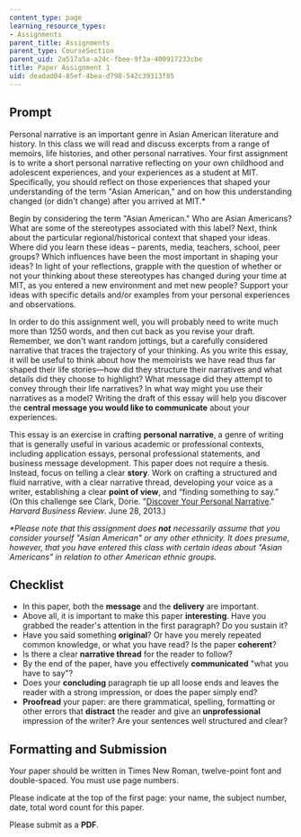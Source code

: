 ```yaml
---
content_type: page
learning_resource_types:
- Assignments
parent_title: Assignments
parent_type: CourseSection
parent_uid: 2a517a5a-a24c-fbee-9f3a-400917233cbe
title: Paper Assignment 1
uid: deadad04-85ef-4bea-d798-542c39313f85
---
```


Prompt
------

Personal narrative is an important genre in Asian American literature and history. In this class we will read and discuss excerpts from a range of memoirs, life histories, and other personal narratives. Your first assignment is to write a short personal narrative reflecting on your own childhood and adolescent experiences, and your experiences as a student at MIT. Specifically, you should reflect on those experiences that shaped your understanding of the term "Asian American," and on how this understanding changed (or didn't change) after you arrived at MIT.\*

Begin by considering the term "Asian American." Who are Asian Americans? What are some of the stereotypes associated with this label? Next, think about the particular regional/historical context that shaped your ideas. Where did you learn these ideas – parents, media, teachers, school, peer groups? Which influences have been the most important in shaping your ideas? In light of your reflections, grapple with the question of whether or not your thinking about these stereotypes has changed during your time at MIT, as you entered a new environment and met new people? Support your ideas with specific details and/or examples from your personal experiences and observations.

In order to do this assignment well, you will probably need to write much more than 1250 words, and then cut back as you revise your draft. Remember, we don't want random jottings, but a carefully considered narrative that traces the trajectory of your thinking. As you write this essay, it will be useful to think about how the memoirists we have read thus far shaped their life stories—how did they structure their narratives and what details did they choose to highlight? What message did they attempt to convey through their life narratives? In what way might you use their narratives as a model? Writing the draft of this essay will help you discover the **central message you would like to communicate** about your experiences.

This essay is an exercise in crafting **personal narrative**, a genre of writing that is generally useful in various academic or professional contexts, including application essays, personal professional statements, and business message development. This paper does not require a thesis. Instead, focus on telling a clear **story**. Work on crafting a structured and fluid narrative, with a clear narrative thread, developing your voice as a writer, establishing a clear **point of view**, and “finding something to say.” (On this challenge see Clark, Dorie. "[Discover Your Personal Narrative](https://hbr.org/2013/06/discover-your-personal-narrative)." _Harvard Business Review_. June 28, 2013.)

_\*Please note that this assignment does **not** necessarily assume that you consider yourself "Asian American" or any other ethnicity. It does presume, however, that you have entered this class with certain ideas about "Asian Americans" in relation to other American ethnic groups._

Checklist
---------

*   In this paper, both the **message** and the **delivery** are important.
*   Above all, it is important to make this paper **interesting**. Have you grabbed the reader's attention in the first paragraph? Do you sustain it?
*   Have you said something **original**? Or have you merely repeated common knowledge, or what you have read? Is the paper **coherent**?
*   Is there a clear **narrative thread** for the reader to follow?
*   By the end of the paper, have you effectively **communicated** "what you have to say"?
*   Does your **concluding** paragraph tie up all loose ends and leaves the reader with a strong impression, or does the paper simply end?
*   **Proofread** your paper: are there grammatical, spelling, formatting or other errors that **distract** the reader and give an **unprofessional** impression of the writer? Are your sentences well structured and clear?

Formatting and Submission
-------------------------

Your paper should be written in Times New Roman, twelve-point font and double-spaced. You must use page numbers.

Please indicate at the top of the first page: your name, the subject number, date, total word count for this paper.

Please submit as a **PDF**.